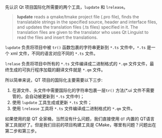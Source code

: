 先认识 Qt 项目国际化所需要的两个工具，`lupdate` 和 `lrelease`。

> **lupdate** reads a qmake/tmake project file (.pro file), finds the translatable strings in the specified source, header and interface files, and updates the translation files (.ts files) specified in it. The translation files are given to the translator who uses Qt Linguist to read the files and insert the translations.

`lupdate` 负责将项目中被 `tr()` 函数包裹的字符串更新到 `*.ts` 文件中，`*.ts` 是一个 xml 文件，不同的语言对应不同的 `*.ts` 文件。

`lrelase` 负责将项目中所有的 `*.ts` 文件编译成二进制格式的 `*.qm` 文件文件，最终生成的可执行程序加载的翻译文件就是 `*.qm` 文件。

所以简单来说，QT 项目的国际化主要需要以下三步:
1. 在源文件、头文件中需要国际化的字符串包裹一层`tr()` 方法(*.ui 文件不需要管的，会自动被更新到 `*.ts` 文件中)；
2. 使用 `lupdate` 工具生成或更新 `*.ts` 文件；
3. 使用 `lrelease` 工具将 `*.ts` 文件编译成二进制格式的 `*.qm` 文件。

如果使用的是 QT 全家桶，当然没有什么问题，我们直接使用 `QT` 内置的 QT语言家工具就好了。但是我们目前的项目构建工具是 CMake，哪里有问题？问题出在第二步和第三步。